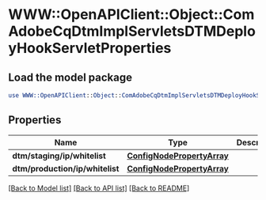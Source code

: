 # WWW::OpenAPIClient::Object::ComAdobeCqDtmImplServletsDTMDeployHookServletProperties

## Load the model package
```perl
use WWW::OpenAPIClient::Object::ComAdobeCqDtmImplServletsDTMDeployHookServletProperties;
```

## Properties
Name | Type | Description | Notes
------------ | ------------- | ------------- | -------------
**dtm/staging/ip/whitelist** | [**ConfigNodePropertyArray**](ConfigNodePropertyArray.md) |  | [optional] 
**dtm/production/ip/whitelist** | [**ConfigNodePropertyArray**](ConfigNodePropertyArray.md) |  | [optional] 

[[Back to Model list]](../README.md#documentation-for-models) [[Back to API list]](../README.md#documentation-for-api-endpoints) [[Back to README]](../README.md)


